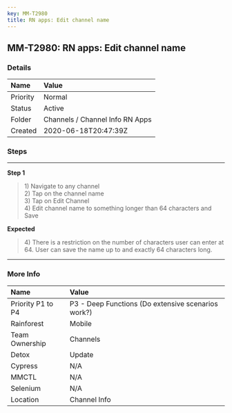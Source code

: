 ```yaml
---
key: MM-T2980
title: RN apps: Edit channel name
---
```


## MM-T2980: RN apps: Edit channel name

### Details

| Name     | Value                           |
| :------- | :------------------------------ |
| Priority | Normal                          |
| Status   | Active                          |
| Folder   | Channels / Channel Info RN Apps |
| Created  | 2020-06-18T20:47:39Z            |

### Steps

<hr/>

**Step 1**

> <article>1) Navigate to any channel <br>2) Tap on the channel name<br>3) Tap on Edit Channel<br>4) Edit channel name to something longer than 64 characters and Save</article>

**Expected**

> <article>4) There is a restriction on the number of characters user can enter at 64. User can save the name up to and exactly 64 characters long.</article>

<hr/>

### More Info

| Name              | Value                                              |
| :---------------- | :------------------------------------------------- |
| Priority P1 to P4 | P3 - Deep Functions (Do extensive scenarios work?) |
| Rainforest        | Mobile                                             |
| Team Ownership    | Channels                                           |
| Detox             | Update                                             |
| Cypress           | N/A                                                |
| MMCTL             | N/A                                                |
| Selenium          | N/A                                                |
| Location          | Channel Info                                       |
